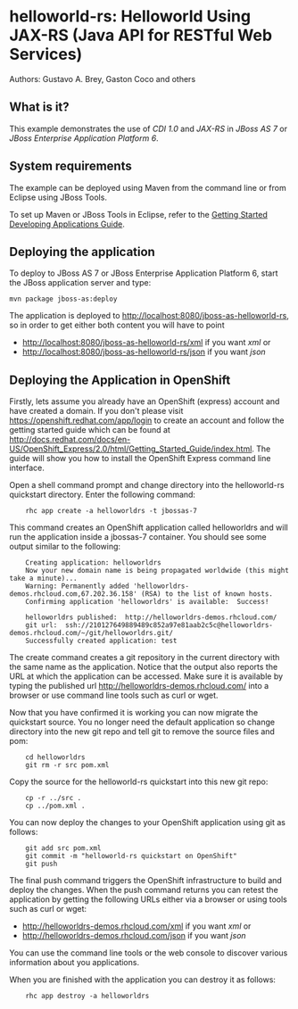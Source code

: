 helloworld-rs: Helloworld Using JAX-RS (Java API for RESTful Web Services)
==========================================================================
Authors: Gustavo A. Brey, Gaston Coco and others

What is it?
-----------

This example demonstrates the use of *CDI 1.0* and *JAX-RS* in *JBoss AS 7* or *JBoss Enterprise Application Platform 6*.

System requirements
-------------------

The example can be deployed using Maven from the command line or from Eclipse using JBoss Tools.

To set up Maven or JBoss Tools in Eclipse, refer to the 
<a href="https://docs.jboss.org/author/display/AS71/Getting+Started+Developing+Applications+Guide" title="Getting Started Developing Applications Guide">Getting Started Developing Applications Guide</a>.

Deploying the application
-------------------------

To deploy to JBoss AS 7 or JBoss Enterprise Application Platform 6, start the JBoss application server and type:

    mvn package jboss-as:deploy 

The application is deployed to <http://localhost:8080/jboss-as-helloworld-rs>, so in order to get either both content you will have to point

* <http://localhost:8080/jboss-as-helloworld-rs/xml> if you want *xml* or
* <http://localhost:8080/jboss-as-helloworld-rs/json> if you want *json*

Deploying the Application in OpenShift
--------------------------------------

Firstly, lets assume you already have an OpenShift (express) account and have created a domain.
If you don't please visit <https://openshift.redhat.com/app/login>
to create an account and follow the getting started guide which can be found at
<http://docs.redhat.com/docs/en-US/OpenShift_Express/2.0/html/Getting_Started_Guide/index.html>.
The guide will show you how to install the OpenShift Express command line interface.

Open a shell command prompt and change directory into the helloworld-rs quickstart
directory. Enter the following command:

        rhc app create -a helloworldrs -t jbossas-7

This command creates an OpenShift application called helloworldrs and will run the
application inside a jbossas-7 container. You should see some output similar to the following:

        Creating application: helloworldrs
        Now your new domain name is being propagated worldwide (this might take a minute)...
        Warning: Permanently added 'helloworldrs-demos.rhcloud.com,67.202.36.158' (RSA) to the list of known hosts.
        Confirming application 'helloworldrs' is available:  Success!

        helloworldrs published:  http://helloworldrs-demos.rhcloud.com/
        git url:  ssh://210127649889489c852a97e81aab2c5c@helloworldrs-demos.rhcloud.com/~/git/helloworldrs.git/
        Successfully created application: test

The create command creates a git repository in the current directory with the same
name as the application. Notice that the output also reports the URL at which the
application can be accessed. Make sure it is available by typing the published url
<http://helloworldrs-demos.rhcloud.com/> into a browser or use command line tools such
as curl or wget.

Now that you have confirmed it is working you can now migrate the quickstart source.
You no longer need the default application so change directory into the new
git repo and tell git to remove the source files and pom:

        cd helloworldrs
        git rm -r src pom.xml

Copy the source for the helloworld-rs quickstart into this new git repo:

        cp -r ../src .
        cp ../pom.xml .

You can now deploy the changes to your OpenShift application using git as follows:

        git add src pom.xml
        git commit -m "helloworld-rs quickstart on OpenShift"
        git push

The final push command triggers the OpenShift infrastructure to build and deploy the
changes. When the push command returns you can retest the application
by getting the following URLs either via a browser or using tools such as curl or wget:

* <http://helloworldrs-demos.rhcloud.com/xml> if you want *xml* or
* <http://helloworldrs-demos.rhcloud.com/json> if you want *json*

You can use the command line tools or the web console to discover various information about you
applications.

When you are finished with the application you can destroy it as follows:

        rhc app destroy -a helloworldrs

